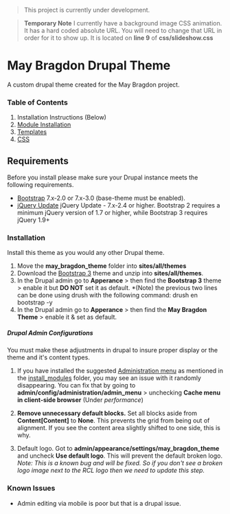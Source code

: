 > This project is currently under development.

>**Temporary Note**
I currently have a background image CSS animation. It has a hard coded absolute URL. You will need to change that URL in order for it to show up. It is located on **line 9** of **css/slideshow.css**

# May Bragdon Drupal Theme
A custom drupal theme created for the May Bragdon project.


### Table of Contents
1. Installation Instructions (Below)
2. [Module Installation](https://github.com/rochester-rcl/may_bragdon_theme/tree/master/install_modules)
3. [Templates](https://github.com/rochester-rcl/may_bragdon_theme/tree/master/templates)
4. [CSS](https://github.com/rochester-rcl/may_bragdon_theme/tree/master/css)


## Requirements
Before you install please make sure your Drupal instance meets the following requirements.

- [Bootstrap](https://drupal.org/project/bootstrap) 7.x-2.0 or 7.x-3.0 (base-theme must be enabled).
- [jQuery Update](https://drupal.org/project/jquery_update) jQuery Update - 7.x-2.4 or higher. Bootstrap 2 requires a minimum jQuery version of 1.7 or higher, while Bootstrap 3 requires jQuery 1.9+

### Installation
Install this theme as you would any other Drupal theme.


1. Move the **may_bragdon_theme** folder into **sites/all/themes**
2. Download the [Bootstrap 3](https://drupal.org/project/bootstrap) theme and unzip into **sites/all/themes**.
3. In the Drupal admin go to **Apperance** > then find the **Bootstrap 3** theme > enable it but **DO NOT** set it as default.
  *(Note) the previous two lines can be done using drush with the following command: drush en bootstrap -y
4. In the Drupal admin go to **Apperance** > then find the **May Bragdon Theme** > enable it & set as default.


##### Drupal Admin Configurations
You must make these adjustments in drupal to insure proper display or the theme and it's content types.

1. If you have installed the suggested [Administration menu](https://www.drupal.org/project/admin_menu) as mentioned in the [install_modules](https://github.com/rochester-rcl/may_bragdon_theme/tree/master/install_modules) folder, you may see an issue with it randomly disappearing. You can fix that by going to **admin/config/administration/admin_menu** > unchecking **Cache menu in client-side browser** (Under *performance*)

2. **Remove unnecessary default blocks.** Set all blocks aside from **Content[Content]** to **None**. This prevents the grid from being out of alignment. If you see the content area slightly shifted to one side, this is why.

3. Default logo. Got to **admin/appearance/settings/may_bragdon_theme** and uncheck **Use default logo**. This will prevent the default broken logo. *Note: This is a known bug and will be fixed. So if you don't see a broken logo image next to the RCL logo then we need to update this step.*

### Known Issues
- Admin editing via mobile is poor but that is a drupal issue.
